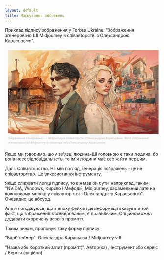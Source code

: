 ```yaml
---
layout: default
title: Маркування зображень
---
```


Приклад підпису зображення у Forbes Ukraine: "Зображення згенеровано ШІ Midjourney в співавторстві з Олександрою Карасьовою".

![Forbes](images/forbes.jpg)
  
Якщо ми говоримо, що у зв'язці людина-ШІ головною є таки людина, бо вона несе відповідальність, то ім'я людини має все ж йти першим. 

Далі. Співавторство. На мій погляд, генерація зображень - це не співавторство. Це використання інструменту. 

Якщо слідувати логіці підпису, то він мав би бути, наприклад, таким: "NVIDIA, Windows, Кирило і Мефодій, Midjourney, карамельний лате на кокосовому молоці у співавторстві з Олександрою Карасьовою". Очевидно, це абсурд.

Але я погоджуюсь, що в епоху фейків і дезінформації вказувати той факт, що зображення є згенерованим, є правильним. Опційно можна додавати скорочену версію промпту.

Таким чином, пропоную таку форму підпису:
  
"Барбігеймер". Олександра Карасьова / Midjourney v.6

"Назва або Короткий запит (промпт)". Автор(ка) / Інструмент або сервіс / Версія (опційно).
